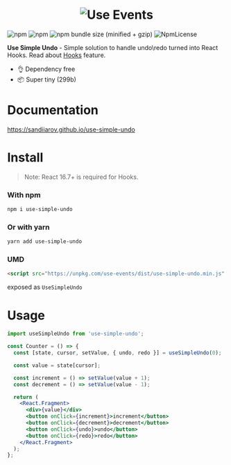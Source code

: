 <h1 align="center">
  <img src="https://svgshare.com/i/9Ff.svg" alt="Use Events" />
</h1>

![npm](https://img.shields.io/npm/dt/use-simple-undo.svg)
![npm](https://img.shields.io/npm/v/use-simple-undo.svg)
![npm bundle size (minified + gzip)](https://img.shields.io/bundlephobia/minzip/use-simple-undo.svg)
![NpmLicense](https://img.shields.io/npm/l/use-simple-undo.svg)

**Use Simple Undo** - Simple solution to handle undo\redo turned into React Hooks.
Read about [Hooks](https://reactjs.org/docs/hooks-intro.html) feature.

- :ok_hand: Dependency free
- :package: Super tiny (299b)

# Documentation

https://sandiiarov.github.io/use-simple-undo

# Install

> Note: React 16.7+ is required for Hooks.

### With npm

```sh
npm i use-simple-undo
```

### Or with yarn

```sh
yarn add use-simple-undo
```

### UMD

```html
<script src="https://unpkg.com/use-events/dist/use-simple-undo.min.js" />
```

exposed as `UseSimpleUndo`

# Usage
```jsx
import useSimpleUndo from 'use-simple-undo';
```

```jsx
const Counter = () => {
  const [state, cursor, setValue, { undo, redo }] = useSimpleUndo(0);

  const value = state[cursor];

  const increment = () => setValue(value + 1);
  const decrement = () => setValue(value - 1);

  return (
    <React.Fragment>
      <div>{value}</div>
      <button onClick={increment}>increment</button>
      <button onClick={decrement}>decrement</button>
      <button onClick={undo}>undo</button>
      <button onClick={redo}>redo</button>
    </React.Fragment>
  );
};
```
